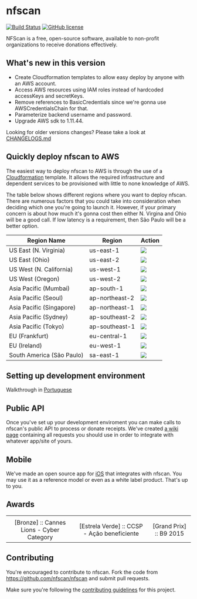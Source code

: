 # nfscan 
[![Build Status](https://travis-ci.org/nfscan/nfscan.svg?branch=master)](https://travis-ci.org/nfscan/nfscan) [![GitHub license](https://img.shields.io/badge/license-MIT-blue.svg)](https://raw.githubusercontent.com/nfscan/nfscan/master/LICENSE)

NFScan is a free, open-source software, available to non-profit organizations to receive donations effectively.

## What's new in this version

* Create Cloudformation templates to allow easy deploy by anyone with an AWS account.
* Access AWS resources using IAM roles instead of hardcoded accessKeys and secretKeys.
* Remove references to BasicCredentials since we're gonna use AWSCredentialsChain for that.
* Parameterize backend username and password.
* Upgrade AWS sdk to 1.11.44.

Looking for older versions changes? Please take a look at [CHANGELOGS.md](CHANGELOGS.md)

## Quickly deploy nfscan to AWS

The easiest way to deploy nfscan to AWS is through the use of a [Cloudformation](https://aws.amazon.com/cloudformation/) template. It allows the required infrastructure and dependent services to be provisioned with little to none knowledge of AWS. 

The table below shows different regions where you want to deploy nfscan. There are numerous factors that you could take into consideration when deciding which one you're going to launch it. However, if your primary concern is about how much it's gonna cost then either N. Virgina and Ohio will be a good call. If low latency is a requirement, then São Paulo will be a better option. 

Region Name | Region | Action
------------- | ------------- | -------------
US East (N. Virginia) | us-east-1 | [![](https://s3.amazonaws.com/cloudformation-examples/cloudformation-launch-stack.png)](https://console.aws.amazon.com/cloudformation/home?region=us-east-1#/stacks/new?stackName=nfscan&templateURL=https://s3.amazonaws.com/nfscan-cloudformation-templates/cloudformation.template)
US East (Ohio) | us-east-2 | [![](https://s3.amazonaws.com/cloudformation-examples/cloudformation-launch-stack.png)](https://console.aws.amazon.com/cloudformation/home?region=us-east-2#/stacks/new?stackName=nfscan&templateURL=https://s3.amazonaws.com/nfscan-cloudformation-templates/cloudformation.template)
US West (N. California) | us-west-1 | [![](https://s3.amazonaws.com/cloudformation-examples/cloudformation-launch-stack.png)](https://console.aws.amazon.com/cloudformation/home?region=us-west-1#/stacks/new?stackName=nfscan&templateURL=https://s3.amazonaws.com/nfscan-cloudformation-templates/cloudformation.template)
US West (Oregon) | us-west-2 | [![](https://s3.amazonaws.com/cloudformation-examples/cloudformation-launch-stack.png)](https://console.aws.amazon.com/cloudformation/home?region=us-west-2#/stacks/new?stackName=nfscan&templateURL=https://s3.amazonaws.com/nfscan-cloudformation-templates/cloudformation.template)
Asia Pacific (Mumbai) | ap-south-1 | [![](https://s3.amazonaws.com/cloudformation-examples/cloudformation-launch-stack.png)](https://console.aws.amazon.com/cloudformation/home?region=ap-south-1#/stacks/new?stackName=nfscan&templateURL=https://s3.amazonaws.com/nfscan-cloudformation-templates/cloudformation.template)
Asia Pacific (Seoul) | ap-northeast-2 | [![](https://s3.amazonaws.com/cloudformation-examples/cloudformation-launch-stack.png)](https://console.aws.amazon.com/cloudformation/home?region=ap-northeast-2#/stacks/new?stackName=nfscan&templateURL=https://s3.amazonaws.com/nfscan-cloudformation-templates/cloudformation.template)
Asia Pacific (Singapore) | ap-northeast-1 | [![](https://s3.amazonaws.com/cloudformation-examples/cloudformation-launch-stack.png)](https://console.aws.amazon.com/cloudformation/home?region=ap-northeast-1#/stacks/new?stackName=nfscan&templateURL=https://s3.amazonaws.com/nfscan-cloudformation-templates/cloudformation.template)
Asia Pacific (Sydney) | ap-southeast-2 | [![](https://s3.amazonaws.com/cloudformation-examples/cloudformation-launch-stack.png)](https://console.aws.amazon.com/cloudformation/home?region=ap-southeast-2#/stacks/new?stackName=nfscan&templateURL=https://s3.amazonaws.com/nfscan-cloudformation-templates/cloudformation.template)
Asia Pacific (Tokyo) | ap-southeast-1 | [![](https://s3.amazonaws.com/cloudformation-examples/cloudformation-launch-stack.png)](https://console.aws.amazon.com/cloudformation/home?region=ap-southeast-1#/stacks/new?stackName=nfscan&templateURL=https://s3.amazonaws.com/nfscan-cloudformation-templates/cloudformation.template)
EU (Frankfurt) | eu-central-1 | [![](https://s3.amazonaws.com/cloudformation-examples/cloudformation-launch-stack.png)](https://console.aws.amazon.com/cloudformation/home?region=eu-central-1#/stacks/new?stackName=nfscan&templateURL=https://s3.amazonaws.com/nfscan-cloudformation-templates/cloudformation.template)
EU (Ireland) | eu-west-1 | [![](https://s3.amazonaws.com/cloudformation-examples/cloudformation-launch-stack.png)](https://console.aws.amazon.com/cloudformation/home?region=eu-west-1#/stacks/new?stackName=nfscan&templateURL=https://s3.amazonaws.com/nfscan-cloudformation-templates/cloudformation.template)
South America (São Paulo) | sa-east-1 | [![](https://s3.amazonaws.com/cloudformation-examples/cloudformation-launch-stack.png)](https://console.aws.amazon.com/cloudformation/home?region=sa-east-1#/stacks/new?stackName=nfscan&templateURL=https://s3.amazonaws.com/nfscan-cloudformation-templates/cloudformation.template)


## Setting up development environment

Walkthrough in [Portuguese](https://github.com/nfscan/nfscan/wiki/Develpment-environment---%5BPortuguese%5D)

## Public API

Once you've set up your development enviroment you can make calls to nfscan's public API to process or donate receipts. We've created [a wiki page](https://github.com/nfscan/nfscan/wiki/Public-API-calls-%5BPortuguese%5D) containing all requests you should use in order to integrate with whatever app/site of yours.

## Mobile

We've made an open source app for [iOS](https://github.com/nfscan/ios-receipt-scan-example) that integrates with nfscan. You may use it as a reference model or even as a white label product. That's up to you.

## Awards

<table>
  <tbody>
    <tr>
      <td><img src="https://raw.githubusercontent.com/nfscan/nfscan/master/03-Documentation/02-DocAssets/award-01.jpg" alt=""/></td>
      <td><img src="https://raw.githubusercontent.com/nfscan/nfscan/master/03-Documentation/02-DocAssets/award-02.jpg" alt=""/></td>
      <td><img src="https://raw.githubusercontent.com/nfscan/nfscan/master/03-Documentation/02-DocAssets/award-03.jpg" alt=""/></td>
    </tr>
    <tr align="center">
      <td>[Bronze] :: Cannes Lions - Cyber Category</td>
      <td>[Estrela Verde] :: CCSP - Ação beneficiente</td>
      <td>[Grand Prix] :: B9 2015 </td>
    </tr>
  </tbody>
</table>

## Contributing 

You're encouraged to contribute to nfscan. Fork the code from https://github.com/nfscan/nfscan and submit pull requests.

Make sure you're following the [contributing guidelines](https://github.com/nfscan/nfscan/blob/master/CONTRIBUTING.md) for this project.
